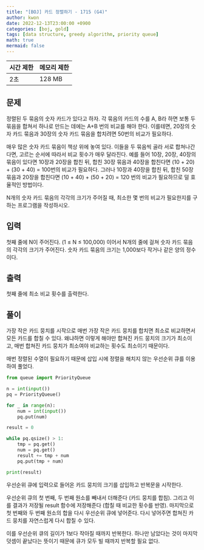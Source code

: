 ```yaml
---
title: "[BOJ] 카드 정렬하기 - 1715 (G4)"
author: kwon
date: 2022-12-13T23:00:00 +0900
categories: [boj, gold]
tags: [data structure, greedy algorithm, priority queue]
math: true
mermaid: false
---
```


| 시간 제한 | 메모리 제한 |
| --- | --- |
| 2초 | 128 MB |

## 문제

정렬된 두 묶음의 숫자 카드가 있다고 하자. 각 묶음의 카드의 수를 A, B라 하면 보통 두 묶음을 합쳐서 하나로 만드는 데에는 A+B 번의 비교를 해야 한다. 이를테면, 20장의 숫자 카드 묶음과 30장의 숫자 카드 묶음을 합치려면 50번의 비교가 필요하다.

매우 많은 숫자 카드 묶음이 책상 위에 놓여 있다. 이들을 두 묶음씩 골라 서로 합쳐나간다면, 고르는 순서에 따라서 비교 횟수가 매우 달라진다. 예를 들어 10장, 20장, 40장의 묶음이 있다면 10장과 20장을 합친 뒤, 합친 30장 묶음과 40장을 합친다면 (10 + 20) + (30 + 40) = 100번의 비교가 필요하다. 그러나 10장과 40장을 합친 뒤, 합친 50장 묶음과 20장을 합친다면 (10 + 40) + (50 + 20) = 120 번의 비교가 필요하므로 덜 효율적인 방법이다.

N개의 숫자 카드 묶음의 각각의 크기가 주어질 때, 최소한 몇 번의 비교가 필요한지를 구하는 프로그램을 작성하시오.

## 입력

첫째 줄에 N이 주어진다. (1 ≤ N ≤ 100,000) 이어서 N개의 줄에 걸쳐 숫자 카드 묶음의 각각의 크기가 주어진다. 숫자 카드 묶음의 크기는 1,000보다 작거나 같은 양의 정수이다.

## 출력

첫째 줄에 최소 비교 횟수를 출력한다.

## 풀이

가장 작은 카드 뭉치를 시작으로 매번 가장 작은 카드 뭉치를 합치면 최소로 비교하면서 모든 카드를 합칠 수 있다. 왜냐하면 이렇게 해야만 합쳐진 카드 뭉치의 크기가 최소이고, 매번 합쳐진 카드 뭉치가 최소여야 비교하는 횟수도 최소이기 때문이다.

매번 정렬된 수열이 필요하기 때문에 삽입 시에 정렬을 해치지 않는 우선순위 큐를 이용하여 풀었다.

```python
from queue import PriorityQueue

n = int(input())
pq = PriorityQueue()

for _ in range(n):
    num = int(input())
    pq.put(num)

result = 0

while pq.qsize() > 1:
    tmp = pq.get()
    num = pq.get()
    result += tmp + num
    pq.put(tmp + num)

print(result)
```

우선순위 큐에 입력으로 들어온 카드 뭉치의 크기를 삽입하고 반복문을 시작한다.

우선순위 큐의 첫 번째, 두 번째 원소를 빼내서 더해준다 (카드 뭉치를 합침). 그리고 이를 결과가 저장될 result 함수에 저장해준다 (합칠 때 비교한 횟수를 반영). 마지막으로 첫 번째와 두 번째 원소의 합을 다시 우선순위 큐에 넣어준다. 다시 넣어주면 합쳐진 카드 뭉치를 자연스럽게 다시 합칠 수 있다.

이를 우선순위 큐의 길이가 1보다 작아질 때까지 반복한다. 하나만 남았다는 것이 마지막 덧셈이 끝났다는 뜻이기 때문에 큐가 모두 빌 때까지 반복할 필요 없다.